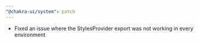 ```yaml
---
"@chakra-ui/system": patch
---
```


- Fixed an issue where the StylesProvider export was not working in every
  environment
